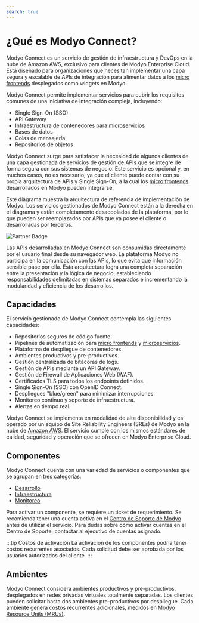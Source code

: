 ```yaml
---
search: true
---
```

# ¿Qué es Modyo Connect?

Modyo Connect es un servicio de gestión de infraestructura y DevOps en la nube de Amazon AWS, exclusivo para clientes de Modyo Enterprise Cloud. Está diseñado para organizaciones que necesitan implementar una capa segura y escalable de APIs de integración para alimentar datos a los [micro frontends](/es/architecture/patterns/micro-frontend) desplegados como widgets en Modyo.

Modyo Connect permite implementar servicios para cubrir los requisitos comunes de una iniciativa de integración compleja, incluyendo:

- Single Sign-On (SSO)
- API Gateway
- Infraestructura de contenedores para [microservicios](/es/architecture/patterns/microservice)
- Bases de datos
- Colas de mensajería
- Repositorios de objetos


Modyo Connect surge para satisfacer la necesidad de algunos clientes de una capa gestionada de servicios de gestión de APIs que se integre de forma segura con sus sistemas de negocio. Este servicio es opcional y, en muchos casos, no es necesario, ya que el cliente puede contar con su propia arquitectura de APIs y Single Sign-On, a la cual los [micro frontends](/es/architecture/patterns/micro-frontend) desarrollados en Modyo pueden integrarse.

Este diagrama muestra la arquitectura de referencia de implementación de Modyo. Los servicios gestionados de Modyo Connect están a la derecha en el diagrama y están completamente desacoplados de la plataforma, por lo que pueden ser reemplazados por APIs que ya posee el cliente o desarrolladas por terceros.

<img src="/assets/img/infrastructure/reference_architecture.png" alt="Partner Badge" />

Las APIs desarrolladas en Modyo Connect son consumidas directamente por el usuario final desde su navegador web. La plataforma Modyo no participa en la comunicación con las APIs, lo que evita que información sensible pase por ella. Esta arquitectura logra una completa separación entre la presentación y la lógica de negocio, estableciendo responsabilidades delimitadas en sistemas separados e incrementando la modularidad y eficiencia de los desarrollos.


## Capacidades

El servicio gestionado de Modyo Connect contempla las siguientes capacidades:

- Repositorios seguros de código fuente.
- Pipelines de automatización para [micro frontends](/es/architecture/patterns/micro-frontend) y [microservicios](/es/architecture/patterns/microservice).
- Plataforma de despliegue de contenedores.
- Ambientes productivos y pre-productivos.
- Gestión centralizada de bitácoras de logs.
- Gestión de APIs mediante un API Gateway.
- Gestión de Firewall de Aplicaciones Web (WAF).
- Certificados TLS para todos los endpoints definidos.
- Single Sign-On (SSO) con OpenID Connect.
- Despliegues "blue/green" para minimizar interrupciones.
- Monitoreo continuo y soporte de infraestructura.
- Alertas en tiempo real.

Modyo Connect se implementa en modalidad de alta disponibilidad y es operado por un equipo de Site Reliability Engineers (SREs) de Modyo en la nube de [Amazon AWS](architecture.md). El servicio cumple con los mismos estándares de calidad, seguridad y operación que se ofrecen en Modyo Enterprise Cloud.

## Componentes

Modyo Connect cuenta con una variedad de servicios o componentes que se agrupan en tres categorías:

- [Desarrollo](components/development.md)
- [Infraestructura](components/infrastructure.md)
- [Monitoreo](components/monitoring.md)

Para activar un componente, se requiere un ticket de requerimiento. Se recomienda tener una cuenta activa en el [Centro de Soporte de Modyo](https://support.modyo.com) antes de utilizar el servicio. Para dudas sobre cómo activar cuentas en el Centro de Soporte, contactar al ejecutivo de cuentas asignado.

:::tip Costos de activación
La activación de los componentes podría tener costos recurrentes asociados. Cada solicitud debe ser aprobada por los usuarios autorizados del cliente.
:::

## Ambientes

Modyo Connect considera ambientes productivos y pre-productivos, desplegados en redes privadas virtuales totalmente separadas. Los clientes pueden solicitar hasta dos ambientes pre-productivos por despliegue. Cada ambiente genera costos recurrentes adicionales, medidos en [Modyo Resource Units (MRUs)](resources/mrus.md).